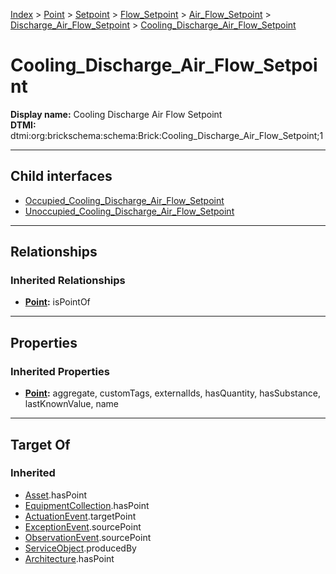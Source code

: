 [Index](../../../../../../index.md) > [Point](../../../../../Point.md) > [Setpoint](../../../../Setpoint.md) > [Flow_Setpoint](../../../Flow_Setpoint.md) > [Air_Flow_Setpoint](../../Air_Flow_Setpoint.md) > [Discharge_Air_Flow_Setpoint](../Discharge_Air_Flow_Setpoint.md) > [Cooling_Discharge_Air_Flow_Setpoint](#)
# Cooling_Discharge_Air_Flow_Setpoint

**Display name:** Cooling Discharge Air Flow Setpoint<br />
**DTMI:** dtmi:org:brickschema:schema:Brick:Cooling_Discharge_Air_Flow_Setpoint;1

---

## Child interfaces
* [Occupied_Cooling_Discharge_Air_Flow_Setpoint](../Occupied_Discharge_Air_Flow_Setpoint/Occupied_Cooling_Discharge_Air_Flow_Setpoint.md)
* [Unoccupied_Cooling_Discharge_Air_Flow_Setpoint](../Unoccupied_Discharge_Air_Flow_Setpoint/Unoccupied_Cooling_Discharge_Air_Flow_Setpoint.md)

---

## Relationships

### Inherited Relationships
* **[Point](../../../../../Point.md):** isPointOf

---

## Properties

### Inherited Properties
* **[Point](../../../../../Point.md):** aggregate, customTags, externalIds, hasQuantity, hasSubstance, lastKnownValue, name

---

## Target Of
### Inherited
* [Asset](../../../../../../Asset/Asset.md).hasPoint
* [EquipmentCollection](../../../../../../Collection/EquipmentCollection.md).hasPoint
* [ActuationEvent](../../../../../../Event/PointEvent/ActuationEvent.md).targetPoint
* [ExceptionEvent](../../../../../../Event/PointEvent/ExceptionEvent.md).sourcePoint
* [ObservationEvent](../../../../../../Event/PointEvent/ObservationEvent.md).sourcePoint
* [ServiceObject](../../../../../../Information/ServiceObject/ServiceObject.md).producedBy
* [Architecture](../../../../../../Space/Architecture/Architecture.md).hasPoint
